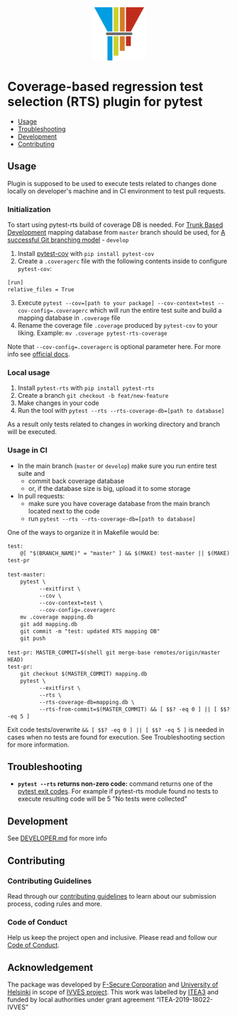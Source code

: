 <center><img src="https://github.com/F-Secure/pytest-rts/raw/master/docs/imgs/pytest-rts-logo.png" width="120px" height="120px"/></center>

# Coverage-based regression test selection (RTS) plugin for pytest

- [Usage](#usage)
- [Troubleshooting](#troubleshooting)
- [Development](#dev)
- [Contributing](#contrib)

## <a name="usage"></a> Usage

Plugin is supposed to be used to execute tests related to changes done locally on developer's machine and in CI environment to test pull requests.

### Initialization

To start using pytest-rts build of coverage DB is needed. For [Trunk Based Development](https://trunkbaseddevelopment.com/) mapping database from `master` branch should be used, for [A successful Git branching model](https://nvie.com/posts/a-successful-git-branching-model/) - `develop`

1. Install [pytest-cov](https://github.com/pytest-dev/pytest-cov) with `pip install pytest-cov`
2. Create a `.coveragerc` file with the following contents inside to configure `pytest-cov`:
```
[run] 
relative_files = True
```
3. Execute `pytest --cov=[path to your package] --cov-context=test --cov-config=.coveragerc` which will run the entire test suite and build a mapping database in `.coverage` file
4. Rename the coverage file `.coverage` produced by `pytest-cov` to your liking. Example: `mv .coverage pytest-rts-coverage`

Note that `--cov-config=.coveragerc` is optional parameter here. For more info see [official docs](https://pytest-cov.readthedocs.io/en/latest/config.html#caveats).

### Local usage

1. Install `pytest-rts` with `pip install pytest-rts`
2. Create a branch `git checkout -b feat/new-feature`
3. Make changes in your code
4. Run the tool with `pytest --rts --rts-coverage-db=[path to database]`

As a result only tests related to changes in working directory and branch will be executed.

### Usage in CI

* In the main branch (`master` or `develop`) make sure you run entire test suite and
  * commit back coverage database
  * or, if the database size is big, upload it to some storage
* In pull requests:
  * make sure you have coverage database from the main branch located next to the code
  * run `pytest --rts --rts-coverage-db=[path to database]`
  
One of the ways to organize it in Makefile would be:

```make
test:
	@[ "$(BRANCH_NAME)" = "master" ] && $(MAKE) test-master || $(MAKE) test-pr

test-master:
	pytest \
          --exitfirst \
          --cov \
          --cov-context=test \
          --cov-config=.coveragerc
	mv .coverage mapping.db
	git add mapping.db
	git commit -m "test: updated RTS mapping DB"
	git push

test-pr: MASTER_COMMIT=$(shell git merge-base remotes/origin/master HEAD)
test-pr:
	git checkout $(MASTER_COMMIT) mapping.db
	pytest \
          --exitfirst \
          --rts \
          --rts-coverage-db=mapping.db \
          --rts-from-commit=$(MASTER_COMMIT) && [ $$? -eq 0 ] || [ $$? -eq 5 ]
```

Exit code tests/overwrite `&& [ $$? -eq 0 ] || [ $$? -eq 5 ]` is needed in cases when no tests are found for execution.
See Troubleshooting section for more information.

## <a name="troubleshooting"></a> Troubleshooting

* **`pytest --rts` returns non-zero code:** command returns one of the
  [pytest exit codes](https://docs.pytest.org/en/stable/usage.html#possible-exit-codes). For example if pytest-rts
  module found no tests to execute resulting code will be 5 "No tests were collected"

## <a name="dev"></a> Development

See [DEVELOPER.md][developer] for more info

## <a name="contrib"></a> Contributing

### Contributing Guidelines

Read through our [contributing guidelines][contributing] to learn about our submission process, coding rules and more.

### Code of Conduct

Help us keep the project open and inclusive. Please read and follow our [Code of Conduct][codeofconduct].

## Acknowledgement

The package was developed by [F-Secure Corporation][f-secure] and [University of Helsinki][hy] in scope of [IVVES project][ivves]. This work was labelled by [ITEA3][itea3] and funded by local authorities under grant agreement “ITEA-2019-18022-IVVES”

[developer]: https://github.com/F-Secure/pytest-rts/tree/master/docs/DEVELOPER.md
[contributing]: https://github.com/F-Secure/pytest-rts/tree/master/docs/CONTRIBUTING.md
[codeofconduct]: https://github.com/F-Secure/pytest-rts/tree/master/docs/CODE_OF_CONDUCT.md
[ivves]: http://ivves.eu/
[itea3]: https://itea3.org/
[f-secure]: https://www.f-secure.com/en
[hy]: https://www.helsinki.fi/en/computer-science
